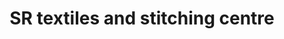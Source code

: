 ---
title: "SR textiles and stitching centre"
url: /thiruvananthapuram/sr-textiles-and-stitching-centre/
shop: Schneiderei
---
